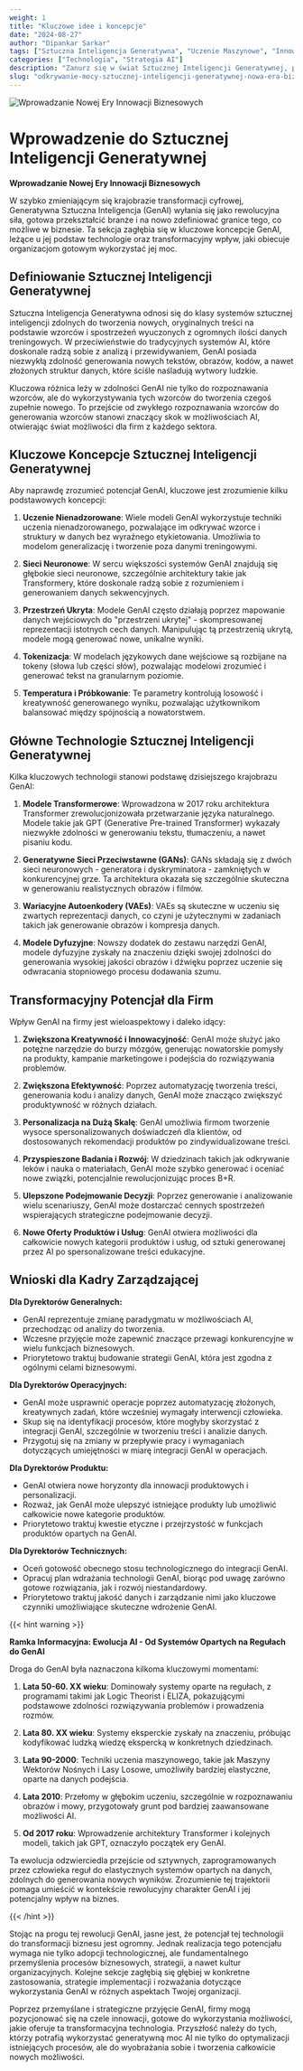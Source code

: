 ```yaml
---
weight: 1
title: "Kluczowe idee i koncepcje"
date: "2024-08-27"
author: "Dipankar Sarkar"
tags: ["Sztuczna Inteligencja Generatywna", "Uczenie Maszynowe", "Innowacje Biznesowe", "Transformacja Cyfrowa"]
categories: ["Technologia", "Strategia AI"]
description: "Zanurz się w świat Sztucznej Inteligencji Generatywnej, poznając jej kluczowe koncepcje, technologie i transformacyjny potencjał dla firm z różnych branż."
slug: "odkrywanie-mocy-sztucznej-inteligencji-generatywnej-nowa-era-biznesu"
---
```


![Wprowadzanie Nowej Ery Innowacji Biznesowych](/1.png)

# Wprowadzenie do Sztucznej Inteligencji Generatywnej
**Wprowadzanie Nowej Ery Innowacji Biznesowych**

W szybko zmieniającym się krajobrazie transformacji cyfrowej, Generatywna Sztuczna Inteligencja (GenAI) wyłania się jako rewolucyjna siła, gotowa przekształcić branże i na nowo zdefiniować granice tego, co możliwe w biznesie. Ta sekcja zagłębia się w kluczowe koncepcje GenAI, leżące u jej podstaw technologie oraz transformacyjny wpływ, jaki obiecuje organizacjom gotowym wykorzystać jej moc.

## Definiowanie Sztucznej Inteligencji Generatywnej

Sztuczna Inteligencja Generatywna odnosi się do klasy systemów sztucznej inteligencji zdolnych do tworzenia nowych, oryginalnych treści na podstawie wzorców i spostrzeżeń wyuczonych z ogromnych ilości danych treningowych. W przeciwieństwie do tradycyjnych systemów AI, które doskonale radzą sobie z analizą i przewidywaniem, GenAI posiada niezwykłą zdolność generowania nowych tekstów, obrazów, kodów, a nawet złożonych struktur danych, które ściśle naśladują wytwory ludzkie.

Kluczowa różnica leży w zdolności GenAI nie tylko do rozpoznawania wzorców, ale do wykorzystywania tych wzorców do tworzenia czegoś zupełnie nowego. To przejście od zwykłego rozpoznawania wzorców do generowania wzorców stanowi znaczący skok w możliwościach AI, otwierając świat możliwości dla firm z każdego sektora.

## Kluczowe Koncepcje Sztucznej Inteligencji Generatywnej

Aby naprawdę zrozumieć potencjał GenAI, kluczowe jest zrozumienie kilku podstawowych koncepcji:

1. **Uczenie Nienadzorowane**: Wiele modeli GenAI wykorzystuje techniki uczenia nienadzorowanego, pozwalające im odkrywać wzorce i struktury w danych bez wyraźnego etykietowania. Umożliwia to modelom generalizację i tworzenie poza danymi treningowymi.

2. **Sieci Neuronowe**: W sercu większości systemów GenAI znajdują się głębokie sieci neuronowe, szczególnie architektury takie jak Transformery, które doskonale radzą sobie z rozumieniem i generowaniem danych sekwencyjnych.

3. **Przestrzeń Ukryta**: Modele GenAI często działają poprzez mapowanie danych wejściowych do "przestrzeni ukrytej" - skompresowanej reprezentacji istotnych cech danych. Manipulując tą przestrzenią ukrytą, modele mogą generować nowe, unikalne wyniki.

4. **Tokenizacja**: W modelach językowych dane wejściowe są rozbijane na tokeny (słowa lub części słów), pozwalając modelowi zrozumieć i generować tekst na granularnym poziomie.

5. **Temperatura i Próbkowanie**: Te parametry kontrolują losowość i kreatywność generowanego wyniku, pozwalając użytkownikom balansować między spójnością a nowatorstwem.

## Główne Technologie Sztucznej Inteligencji Generatywnej

Kilka kluczowych technologii stanowi podstawę dzisiejszego krajobrazu GenAI:

1. **Modele Transformerowe**: Wprowadzona w 2017 roku architektura Transformer zrewolucjonizowała przetwarzanie języka naturalnego. Modele takie jak GPT (Generative Pre-trained Transformer) wykazały niezwykłe zdolności w generowaniu tekstu, tłumaczeniu, a nawet pisaniu kodu.

2. **Generatywne Sieci Przeciwstawne (GANs)**: GANs składają się z dwóch sieci neuronowych - generatora i dyskryminatora - zamkniętych w konkurencyjnej grze. Ta architektura okazała się szczególnie skuteczna w generowaniu realistycznych obrazów i filmów.

3. **Wariacyjne Autoenkodery (VAEs)**: VAEs są skuteczne w uczeniu się zwartych reprezentacji danych, co czyni je użytecznymi w zadaniach takich jak generowanie obrazów i kompresja danych.

4. **Modele Dyfuzyjne**: Nowszy dodatek do zestawu narzędzi GenAI, modele dyfuzyjne zyskały na znaczeniu dzięki swojej zdolności do generowania wysokiej jakości obrazów i dźwięku poprzez uczenie się odwracania stopniowego procesu dodawania szumu.

## Transformacyjny Potencjał dla Firm

Wpływ GenAI na firmy jest wieloaspektowy i daleko idący:

1. **Zwiększona Kreatywność i Innowacyjność**: GenAI może służyć jako potężne narzędzie do burzy mózgów, generując nowatorskie pomysły na produkty, kampanie marketingowe i podejścia do rozwiązywania problemów.

2. **Zwiększona Efektywność**: Poprzez automatyzację tworzenia treści, generowania kodu i analizy danych, GenAI może znacząco zwiększyć produktywność w różnych działach.

3. **Personalizacja na Dużą Skalę**: GenAI umożliwia firmom tworzenie wysoce spersonalizowanych doświadczeń dla klientów, od dostosowanych rekomendacji produktów po zindywidualizowane treści.

4. **Przyspieszone Badania i Rozwój**: W dziedzinach takich jak odkrywanie leków i nauka o materiałach, GenAI może szybko generować i oceniać nowe związki, potencjalnie rewolucjonizując proces B+R.

5. **Ulepszone Podejmowanie Decyzji**: Poprzez generowanie i analizowanie wielu scenariuszy, GenAI może dostarczać cennych spostrzeżeń wspierających strategiczne podejmowanie decyzji.

6. **Nowe Oferty Produktów i Usług**: GenAI otwiera możliwości dla całkowicie nowych kategorii produktów i usług, od sztuki generowanej przez AI po spersonalizowane treści edukacyjne.

## Wnioski dla Kadry Zarządzającej

**Dla Dyrektorów Generalnych:**
- GenAI reprezentuje zmianę paradygmatu w możliwościach AI, przechodząc od analizy do tworzenia.
- Wczesne przyjęcie może zapewnić znaczące przewagi konkurencyjne w wielu funkcjach biznesowych.
- Priorytetowo traktuj budowanie strategii GenAI, która jest zgodna z ogólnymi celami biznesowymi.

**Dla Dyrektorów Operacyjnych:**
- GenAI może usprawnić operacje poprzez automatyzację złożonych, kreatywnych zadań, które wcześniej wymagały interwencji człowieka.
- Skup się na identyfikacji procesów, które mogłyby skorzystać z integracji GenAI, szczególnie w tworzeniu treści i analizie danych.
- Przygotuj się na zmiany w przepływie pracy i wymaganiach dotyczących umiejętności w miarę integracji GenAI w operacjach.

**Dla Dyrektorów Produktu:**
- GenAI otwiera nowe horyzonty dla innowacji produktowych i personalizacji.
- Rozważ, jak GenAI może ulepszyć istniejące produkty lub umożliwić całkowicie nowe kategorie produktów.
- Priorytetowo traktuj kwestie etyczne i przejrzystość w funkcjach produktów opartych na GenAI.

**Dla Dyrektorów Technicznych:**
- Oceń gotowość obecnego stosu technologicznego do integracji GenAI.
- Opracuj plan wdrażania technologii GenAI, biorąc pod uwagę zarówno gotowe rozwiązania, jak i rozwój niestandardowy.
- Priorytetowo traktuj jakość danych i zarządzanie nimi jako kluczowe czynniki umożliwiające skuteczne wdrożenie GenAI.

{{< hint warning >}}

**Ramka Informacyjna: Ewolucja AI - Od Systemów Opartych na Regułach do GenAI**

Droga do GenAI była naznaczona kilkoma kluczowymi momentami:

1. **Lata 50-60. XX wieku**: Dominowały systemy oparte na regułach, z programami takimi jak Logic Theorist i ELIZA, pokazującymi podstawowe zdolności rozwiązywania problemów i prowadzenia rozmów.

2. **Lata 80. XX wieku**: Systemy eksperckie zyskały na znaczeniu, próbując kodyfikować ludzką wiedzę ekspercką w konkretnych dziedzinach.

3. **Lata 90-2000**: Techniki uczenia maszynowego, takie jak Maszyny Wektorów Nośnych i Lasy Losowe, umożliwiły bardziej elastyczne, oparte na danych podejścia.

4. **Lata 2010**: Przełomy w głębokim uczeniu, szczególnie w rozpoznawaniu obrazów i mowy, przygotowały grunt pod bardziej zaawansowane możliwości AI.

5. **Od 2017 roku**: Wprowadzenie architektury Transformer i kolejnych modeli, takich jak GPT, oznaczyło początek ery GenAI.

Ta ewolucja odzwierciedla przejście od sztywnych, zaprogramowanych przez człowieka reguł do elastycznych systemów opartych na danych, zdolnych do generowania nowych wyników. Zrozumienie tej trajektorii pomaga umieścić w kontekście rewolucyjny charakter GenAI i jej potencjalny wpływ na biznes.

{{< /hint >}}

Stojąc na progu tej rewolucji GenAI, jasne jest, że potencjał tej technologii do transformacji biznesu jest ogromny. Jednak realizacja tego potencjału wymaga nie tylko adopcji technologicznej, ale fundamentalnego przemyślenia procesów biznesowych, strategii, a nawet kultur organizacyjnych. Kolejne sekcje zagłębią się głębiej w konkretne zastosowania, strategie implementacji i rozważania dotyczące wykorzystania GenAI w różnych aspektach Twojej organizacji.

Poprzez przemyślane i strategiczne przyjęcie GenAI, firmy mogą pozycjonować się na czele innowacji, gotowe do wykorzystania możliwości, jakie oferuje ta transformacyjna technologia. Przyszłość należy do tych, którzy potrafią wykorzystać generatywną moc AI nie tylko do optymalizacji istniejących procesów, ale do wyobrażania sobie i tworzenia całkowicie nowych możliwości.